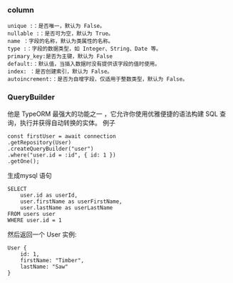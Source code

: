 ### column

```
unique :：是否唯一，默认为 False。
nullable :：是否可为空，默认为 True。
name ：字段的名称，默认为类属性的名称。
type :：字段的数据类型，如 Integer、String、Date 等。
primary_key:是否为主键，默认为 False
default:：默认值，当插入数据时没有提供该字段的值时使用。
index: ：是否创建索引，默认为 False。
autoincrement:：是否为自增字段，仅适用于整数类型，默认为 False。
```

### QueryBuilder

他是 TypeORM 最强大的功能之一 ，它允许你使用优雅便捷的语法构建 SQL 查询，执行并获得自动转换的实体。
例子

```
const firstUser = await connection
.getRepository(User)
.createQueryBuilder("user")
.where("user.id = :id", { id: 1 })
.getOne();
```
生成mysql 语句
```angular2html
SELECT
    user.id as userId,
    user.firstName as userFirstName,
    user.lastName as userLastName
FROM users user
WHERE user.id = 1
```
然后返回一个 User 实例:
```angular2html
User {
    id: 1,
    firstName: "Timber",
    lastName: "Saw"
}

```
